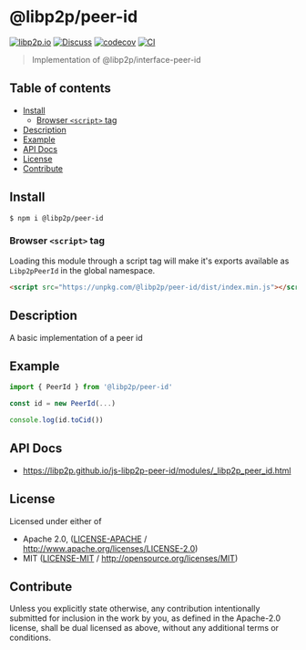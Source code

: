 # @libp2p/peer-id <!-- omit in toc -->

[![libp2p.io](https://img.shields.io/badge/project-libp2p-yellow.svg?style=flat-square)](http://libp2p.io/)
[![Discuss](https://img.shields.io/discourse/https/discuss.libp2p.io/posts.svg?style=flat-square)](https://discuss.libp2p.io)
[![codecov](https://img.shields.io/codecov/c/github/libp2p/js-libp2p-peer-id.svg?style=flat-square)](https://codecov.io/gh/libp2p/js-libp2p-peer-id)
[![CI](https://img.shields.io/github/workflow/status/libp2p/js-libp2p-peer-id/test%20&%20maybe%20release/master?style=flat-square)](https://github.com/libp2p/js-libp2p-peer-id/actions/workflows/js-test-and-release.yml)

> Implementation of @libp2p/interface-peer-id

## Table of contents <!-- omit in toc -->

- [Install](#install)
  - [Browser `<script>` tag](#browser-script-tag)
- [Description](#description)
- [Example](#example)
- [API Docs](#api-docs)
- [License](#license)
- [Contribute](#contribute)

## Install

```console
$ npm i @libp2p/peer-id
```

### Browser `<script>` tag

Loading this module through a script tag will make it's exports available as `Libp2pPeerId` in the global namespace.

```html
<script src="https://unpkg.com/@libp2p/peer-id/dist/index.min.js"></script>
```

## Description

A basic implementation of a peer id

## Example

```JavaScript
import { PeerId } from '@libp2p/peer-id'

const id = new PeerId(...)

console.log(id.toCid())
```

## API Docs

- <https://libp2p.github.io/js-libp2p-peer-id/modules/_libp2p_peer_id.html>

## License

Licensed under either of

- Apache 2.0, ([LICENSE-APACHE](LICENSE-APACHE) / <http://www.apache.org/licenses/LICENSE-2.0>)
- MIT ([LICENSE-MIT](LICENSE-MIT) / <http://opensource.org/licenses/MIT>)

## Contribute

Unless you explicitly state otherwise, any contribution intentionally submitted for inclusion in the work by you, as defined in the Apache-2.0 license, shall be dual licensed as above, without any additional terms or conditions.
